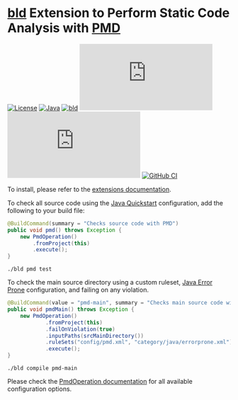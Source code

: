 # [bld](https://rife2.com/bld) Extension to Perform Static Code Analysis with [PMD](https://pmd.github.io/)

[![License](https://img.shields.io/badge/license-Apache%20License%202.0-blue.svg)](https://opensource.org/licenses/Apache-2.0)
[![Java](https://img.shields.io/badge/java-17%2B-blue)](https://www.oracle.com/java/technologies/javase/jdk17-archive-downloads.html)
[![bld](https://img.shields.io/badge/2.2.1-FA9052?label=bld&labelColor=2392FF)](https://rife2.com/bld)
[![Release](https://flat.badgen.net/maven/v/metadata-url/repo.rife2.com/releases/com/uwyn/rife2/bld-pmd/maven-metadata.xml?color=blue)](https://repo.rife2.com/#/releases/com/uwyn/rife2/bld-pmd)
[![Snapshot](https://flat.badgen.net/maven/v/metadata-url/repo.rife2.com/snapshots/com/uwyn/rife2/bld-pmd/maven-metadata.xml?label=snapshot)](https://repo.rife2.com/#/snapshots/com/uwyn/rife2/bld-pmd)
[![GitHub CI](https://github.com/rife2/bld-pmd/actions/workflows/bld.yml/badge.svg)](https://github.com/rife2/bld-pmd/actions/workflows/bld.yml)

To install, please refer to the [extensions documentation](https://github.com/rife2/bld/wiki/Extensions).

To check all source code using the [Java Quickstart](https://docs.pmd-code.org/latest/pmd_rules_java.html) configuration, add the following to your build file:

```java
@BuildCommand(summary = "Checks source code with PMD")
public void pmd() throws Exception {
    new PmdOperation()
        .fromProject(this)
        .execute();
}
```

```console
./bld pmd test
```

To check the main source directory using a custom ruleset, [Java Error Prone](https://docs.pmd-code.org/latest/pmd_rules_java.html#error-prone) configuration, and failing on any violation.

```java
@BuildCommand(value = "pmd-main", summary = "Checks main source code with PMD")
public void pmdMain() throws Exception {
    new PmdOperation()
            .fromProject(this)
            .failOnViolation(true)
            .inputPaths(srcMainDirectory())
            .ruleSets("config/pmd.xml", "category/java/errorprone.xml")
            .execute();
}
```

```console
./bld compile pmd-main
```

Please check the [PmdOperation documentation](https://rife2.github.io/bld-pmd/rife/bld/extension/PmdOperation.html#method-summary) for all available configuration options.
